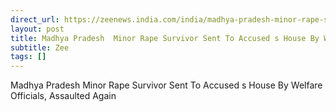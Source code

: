 ```yaml
---
direct_url: https://zeenews.india.com/india/madhya-pradesh-minor-rape-survivor-sent-to-accused-s-house-by-welfare-officials-assaulted-again-2956001.html
layout: post
title: Madhya Pradesh  Minor Rape Survivor Sent To Accused s House By Welfare Officials, Assaulted Again
subtitle: Zee
tags: []
---
```


Madhya Pradesh  Minor Rape Survivor Sent To Accused s House By Welfare Officials, Assaulted Again
